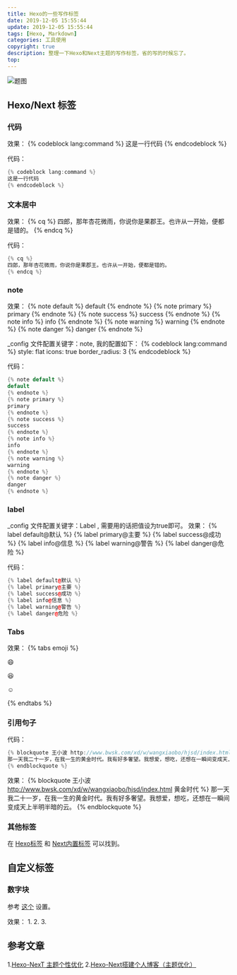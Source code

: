 ```yaml
---
title: Hexo的一些写作标签
date: 2019-12-05 15:55:44
update: 2019-12-05 15:55:44
tags: [Hexo, Markdown]
categories: 工具使用
copyright: true
description: 整理一下Hexo和Next主题的写作标签，省的写的时候忘了。
top:
---
```


<img src="https://i.loli.net/2019/12/20/KfeTtUqLu93cMpN.png" alt="题图">

## Hexo/Next 标签

### 代码

效果：
{% codeblock lang:command %}
这是一行代码
{% endcodeblock %}

代码：
```C++  
{% codeblock lang:command %}
这是一行代码
{% endcodeblock %}
```

### 文本居中

效果：
{% cq %}
四郎，那年杏花微雨，你说你是果郡王。也许从一开始，便都是错的。
{% endcq %}

代码：
```C++  
{% cq %}
四郎，那年杏花微雨，你说你是果郡王。也许从一开始，便都是错的。
{% endcq %}
```

### note

效果：
{% note default %}
default
{% endnote %}
{% note primary %}
primary
{% endnote %}
{% note success %}
success
{% endnote %}
{% note info %}
info
{% endnote %}
{% note warning %}
warning
{% endnote %}
{% note danger %}
danger
{% endnote %}

_config 文件配置关键字：note, 我的配置如下：
{% codeblock lang:command %}
style: flat
icons: true
border_radius: 3
{% endcodeblock %}

代码：
```C++  
{% note default %}
default
{% endnote %}
{% note primary %}
primary
{% endnote %}
{% note success %}
success
{% endnote %}
{% note info %}
info
{% endnote %}
{% note warning %}
warning
{% endnote %}
{% note danger %}
danger
{% endnote %}
```

### label
_config 文件配置关键字：Label , 需要用的话把值设为true即可。
效果：
{% label default@默认 %}
{% label primary@主要 %}
{% label success@成功 %}
{% label info@信息 %}
{% label warning@警告 %}
{% label danger@危险 %}

代码：
```C++  
{% label default@默认 %}
{% label primary@主要 %}
{% label success@成功 %}
{% label info@信息 %}
{% label warning@警告 %}
{% label danger@危险 %}
```
### Tabs
效果：
{% tabs emoji %}
<!-- tab -->
:smile:
<!-- endtab -->
<!-- tab -->
:laughing:
<!-- endtab -->
<!-- tab -->
:relaxed:
<!-- endtab -->
{% endtabs %}


### 引用句子

代码：
```C++  
{% blockquote 王小波 http://www.bwsk.com/xd/w/wangxiaobo/hjsd/index.html 黄金时代 %}
那一天我二十一岁，在我一生的黄金时代。我有好多奢望。我想爱，想吃，还想在一瞬间变成天上半明半暗的云。
{% endblockquote %}
```

效果：
{% blockquote 王小波 http://www.bwsk.com/xd/w/wangxiaobo/hjsd/index.html 黄金时代 %}
那一天我二十一岁，在我一生的黄金时代。我有好多奢望。我想爱，想吃，还想在一瞬间变成天上半明半暗的云。
{% endblockquote %}

### 其他标签

在 [Hexo标签](https://hexo.io/docs/tag-plugins.html) 和 [Next内置标签](https://theme-next.iissnan.com/tag-plugins.html) 可以找到。


## 自定义标签
### 数字块
参考 [这个](https://blog.guanqr.com/study/blog/hexo-theme-next-customization/#%E6%95%B0%E5%AD%97%E5%9D%97) 设置。

效果：
<span id="inline-toc">1.</span>
<span id="inline-toc">2.</span>
<span id="inline-toc">3.</span>


## 参考文章
<span id="inline-toc">1.</span>[Hexo-NexT 主题个性优化](https://blog.guanqr.com/study/blog/hexo-theme-next-customization)
<span id="inline-toc">2.</span>[Hexo-Next搭建个人博客（主题优化）](https://yfzhou.coding.me/2018/08/27/Hexo-Next%E6%90%AD%E5%BB%BA%E4%B8%AA%E4%BA%BA%E5%8D%9A%E5%AE%A2%EF%BC%88%E4%B8%BB%E9%A2%98%E4%BC%98%E5%8C%96%EF%BC%89/)